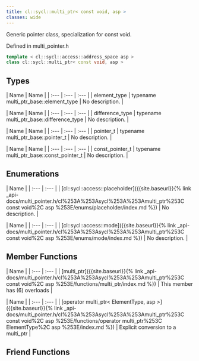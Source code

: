 ```yaml
---
title: cl::sycl::multi_ptr< const void, asp >
classes: wide
---
```



Generic pointer class, specialization for const void. 

Defined in multi_pointer.h

```cpp
template < cl::sycl::access::address_space asp >
class cl::sycl::multi_ptr< const void, asp >
```

## Types

  | Name | Name |
| :--- | :--- | :--- |
| element_type | typename multi_ptr_base::element_type | No description. |

  | Name | Name |
| :--- | :--- | :--- |
| difference_type | typename multi_ptr_base::difference_type | No description. |

  | Name | Name |
| :--- | :--- | :--- |
| pointer_t | typename multi_ptr_base::pointer_t | No description. |

  | Name | Name |
| :--- | :--- | :--- |
| const_pointer_t | typename multi_ptr_base::const_pointer_t | No description. |

## Enumerations

  | Name |
| :--- | :--- |
| [cl::sycl::access::placeholder]({{site.baseurl}}{% link _api-docs/multi_pointer.h/cl%253A%253Asycl%253A%253Amulti_ptr%253C const void%2C asp %253E/enums/placeholder/index.md %}) | No description. |

  | Name |
| :--- | :--- |
| [cl::sycl::access::mode]({{site.baseurl}}{% link _api-docs/multi_pointer.h/cl%253A%253Asycl%253A%253Amulti_ptr%253C const void%2C asp %253E/enums/mode/index.md %}) | No description. |

## Member Functions

  | Name |
| :--- | :--- |
| [multi\_ptr]({{site.baseurl}}{% link _api-docs/multi_pointer.h/cl%253A%253Asycl%253A%253Amulti_ptr%253C const void%2C asp %253E/functions/multi_ptr/index.md %}) | This member has (6) overloads |

  | Name |
| :--- | :--- |
| [operator multi\_ptr< ElementType, asp >]({{site.baseurl}}{% link _api-docs/multi_pointer.h/cl%253A%253Asycl%253A%253Amulti_ptr%253C const void%2C asp %253E/functions/operator multi_ptr%253C ElementType%2C asp %253E/index.md %}) | Explicit conversion to a multi_ptr<ElementType>  |


## Friend Functions

